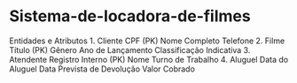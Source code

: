 # Sistema-de-locadora-de-filmes
Entidades e Atributos 1. Cliente CPF (PK)  Nome Completo  Telefone  2. Filme Título (PK)  Gênero  Ano de Lançamento  Classificação Indicativa  3. Atendente Registro Interno (PK)  Nome  Turno de Trabalho  4. Aluguel Data do Aluguel  Data Prevista de Devolução  Valor Cobrado
